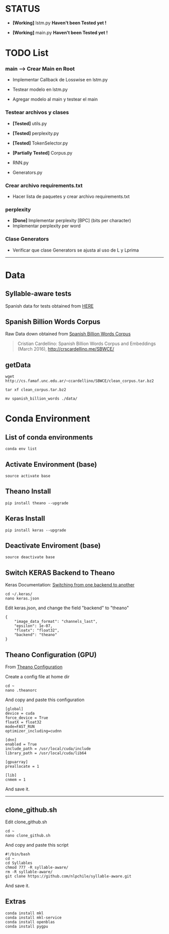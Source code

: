 # STATUS

*  **[Working]** lstm.py **Haven't been Tested yet !**

* **[Working]** main.py **Haven't been Tested yet !**

# TODO List


### main --> Crear Main en Root

* Implementar Callback de Losswise en lstm.py

* Testear modelo en lstm.py

* Agregar modelo al main y testear el main


### Testear archivos y clases

* **[Tested]** utils.py

* **[Tested]** perplexity.py

* **[Tested]** TokenSelector.py

* **[Partially Tested]** Corpus.py

* RNN.py

* Generators.py


### Crear archivo requirements.txt

* Hacer lista de paquetes y crear archivo requirements.txt


### perplexity

* **[Done]** Implementar perplexity [BPC] (bits per character)
* Implementar perplexity per word


### Clase Generators

* Verificar que clase Generators se ajusta al uso de L y Lprima


---



# Data

## Syllable-aware tests

Spanish data for tests obtained from [HERE](https://github.com/yoonkim/lstm-char-cnn/blob/master/get_data.sh)


## Spanish Billion Words Corpus

Raw Data down obtained from [Spanish Billion Words Corpus](http://cs.famaf.unc.edu.ar/~ccardellino/SBWCE/clean_corpus.tar.bz2)

> Cristian Cardellino: Spanish Billion Words Corpus and Embeddings (March 2016), http://crscardellino.me/SBWCE/


## getData

```
wget http://cs.famaf.unc.edu.ar/~ccardellino/SBWCE/clean_corpus.tar.bz2

tar xf clean_corpus.tar.bz2

mv spanish_billion_words ./data/
```


# Conda Environment


## List of conda environments

```
conda env list
```

## Activate Environment (base)

```
source activate base
```

## Theano Install

```
pip install theano --upgrade
```

## Keras Install

```
pip install keras --upgrade
```

## Deactivate Enviroment (base)

```
source deactivate base
```

## Switch KERAS Backend to Theano

Keras Documentation: [Switching from one backend to another](https://keras.io/backend/#switching-from-one-backend-to-another)


```
cd ~/.keras/
nano keras.json

```

Edit keras.json, and change the field "backend" to "theano"

```
{
    "image_data_format": "channels_last",
    "epsilon": 1e-07,
    "floatx": "float32",
    "backend": "theano"
}
```

## Theano Configuration (GPU)

From [Theano Configuration](http://deeplearning.net/software/theano/library/config.html)

Create a config file at home dir

```
cd ~
nano .theanorc
```

And copy and paste this configuration

```
[global]
device = cuda
force_device = True
floatX = float32
mode=FAST_RUN
optimizer_including=cudnn

[dnn]
enabled = True
include_path = /usr/local/cuda/include
library_path = /usr/local/cuda/lib64

[gpuarray]
preallocate = 1

[lib]
cnmem = 1
```

And save it.

---

## clone_github.sh


Edit clone_github.sh

```
cd ~
nano clone_github.sh
```

And copy and paste this script

```
#!/bin/bash
cd ~
cd Syllables
chmod 777 -R syllable-aware/
rm -R syllable-aware/
git clone https://github.com/nlpchile/syllable-aware.git
```

And save it.


## Extras

```
conda install mkl
conda install mkl-service
conda install openblas
conda install pygpu
```

